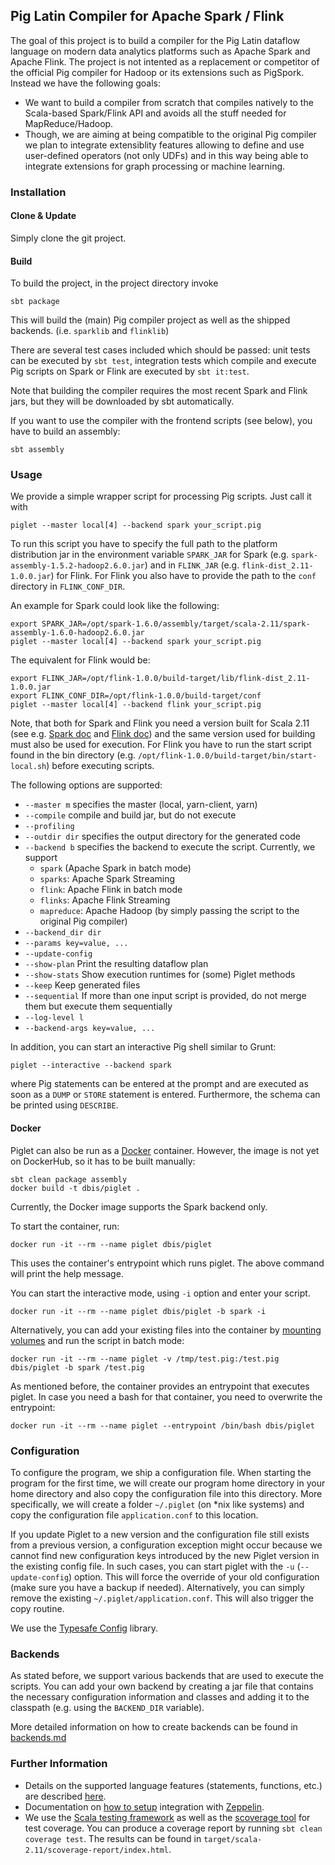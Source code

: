 ## Pig Latin Compiler for Apache Spark / Flink ##

The goal of this project is to build a compiler for the Pig Latin dataflow language on modern data analytics
platforms such as Apache Spark and Apache Flink. The project is not intented as a replacement or competitor of
the official Pig compiler for Hadoop or its extensions such as PigSpork. Instead we have the following goals:

 * We want to build a compiler from scratch that compiles natively to the Scala-based Spark/Flink API and avoids all the
   stuff needed for MapReduce/Hadoop.
 * Though, we are aiming at being compatible to the original Pig compiler we plan to integrate extensiblity features
   allowing to define and use user-defined operators (not only UDFs) and in this way being able to integrate extensions
   for graph processing or machine learning.

### Installation ###

#### Clone & Update ####
Simply clone the git project.


#### Build ####
To build the project, in the project directory invoke
```
sbt package
```

This will build the (main) Pig compiler project as well as the shipped backends.
(i.e. `sparklib` and `flinklib`)

There are several test cases included which should be passed: unit
tests can be executed by `sbt test`, integration tests which compile
and execute Pig scripts on Spark or Flink are executed by `sbt it:test`.

Note that building the compiler requires the most recent Spark and Flink jars, but they will be downloaded by sbt automatically.

If you want to use the compiler with the frontend scripts (see below),
you have to build an assembly:

```
sbt assembly
```

### Usage ###

We provide a simple wrapper script for processing Pig scripts. Just call it with

```
piglet --master local[4] --backend spark your_script.pig
```
To run this script you have to specify the full path to the platform distribution jar in the environment
variable `SPARK_JAR` for Spark (e.g. `spark-assembly-1.5.2-hadoop2.6.0.jar`) and in `FLINK_JAR` (e.g. `flink-dist_2.11-1.0.0.jar`) for Flink.
For Flink you also have to provide the path to the `conf` directory in `FLINK_CONF_DIR`.

An example for Spark could look like the following:
```
export SPARK_JAR=/opt/spark-1.6.0/assembly/target/scala-2.11/spark-assembly-1.6.0-hadoop2.6.0.jar
piglet --master local[4] --backend spark your_script.pig
```
The equivalent for Flink would be:
```
export FLINK_JAR=/opt/flink-1.0.0/build-target/lib/flink-dist_2.11-1.0.0.jar
export FLINK_CONF_DIR=/opt/flink-1.0.0/build-target/conf
piglet --master local[4] --backend flink your_script.pig
```

Note, that both for Spark and Flink you need a version built for Scala 2.11 (see e.g.
[Spark doc](http://spark.apache.org/docs/latest/building-spark.html#building-for-scala-211) and [Flink doc](https://ci.apache.org/projects/flink/flink-docs-release-1.0/setup/building.html ))
and the same version used for building must also be used for execution. For Flink you have to run the start script found in the bin directory (e.g. `/opt/flink-1.0.0/build-target/bin/start-local.sh`) before executing scripts.

The following options are supported:
 * `--master m` specifies the master (local, yarn-client, yarn)
 * `--compile` compile and build jar, but do not execute
 * `--profiling`
 * `--outdir dir` specifies the output directory for the generated code
 * `--backend b` specifies the backend to execute the script. Currently, we support
    * `spark` (Apache Spark in batch mode)
    * `sparks`: Apache Spark Streaming
    * `flink`: Apache Flink in batch mode
    * `flinks`: Apache Flink Streaming
    * `mapreduce`: Apache Hadoop (by simply passing the script to the original Pig compiler)
 * `--backend_dir dir`
 * `--params key=value, ...`
 * `--update-config`
 * `--show-plan` Print the resulting dataflow plan
 * `--show-stats` Show execution runtimes for (some) Piglet methods
 * `--keep` Keep generated files
 * `--sequential` If more than one input script is provided, do not merge them but execute them sequentially
 * `--log-level l`
 * `--backend-args key=value, ...`

In addition, you can start an interactive Pig shell similar to Grunt:

```
piglet --interactive --backend spark
```

where Pig statements can be entered at the prompt and are executed as soon as
a `DUMP` or `STORE` statement is entered. Furthermore, the schema can be printed using `DESCRIBE`.

#### Docker ####

Piglet can also be run as a [Docker](https://www.docker.com/) container. However, the image is not
yet on DockerHub, so it has to be built manually:
```
sbt clean package assembly
docker build -t dbis/piglet .
```

Currently, the Docker image supports the Spark backend only.

To start the container, run:
```
docker run -it --rm --name piglet dbis/piglet
```

This uses the container's entrypoint which runs piglet. The above command will print the help message.

You can start the interactive mode, using `-i` option and enter your script.

```
docker run -it --rm --name piglet dbis/piglet -b spark -i
```

Alternatively, you can add your existing files into the container by [mounting volumes](https://docs.docker.com/engine/userguide/dockervolumes/#mount-a-host-file-as-a-data-volume) and run the script in batch mode:
```
docker run -it --rm --name piglet -v /tmp/test.pig:/test.pig dbis/piglet -b spark /test.pig
```

As mentioned before, the container provides an entrypoint that executes piglet. In case you need a bash for that container,
you need to overwrite the entrypoint:
```
docker run -it --rm --name piglet --entrypoint /bin/bash dbis/piglet
```

### Configuration ###

To configure the program, we ship a configuration file. When starting the program for the first time, we will create our program home directory in your home directory and also copy the configuration file into this directory.
More specifically, we will create a folder `~/.piglet` (on *nix like systems) and copy the configuration file `application.conf` to this location.

If you update Piglet to a new version and the configuration file still exists from a previous version, a configuration exception might occur because we cannot find new configuration keys introduced by the new Piglet version in the existing config file. In such cases, you can start piglet with the `-u` (`--update-config`) option. This will force the override of your old configuration (make sure you have a backup if needed). Alternatively, you can simply remove the existing `~/.piglet/application.conf`. This will also trigger the copy routine.

We use the [Typesafe Config](https://github.com/typesafehub/config/) library.

### Backends ###

As stated before, we support various backends that are used to execute the scripts. You can add your own backend by creating a jar file that contains the necessary configuration information and
classes and adding it to the classpath (e.g. using the `BACKEND_DIR` variable).

More detailed information on how to create backends can be found in [backends.md](backends.md)

### Further Information ###

 * Details on the supported language features (statements, functions, etc.) are described [here](Language.md).
 * Documentation on [how to setup](Zeppelin.md) integration with [Zeppelin](https://zeppelin.incubator.apache.org/).
 * We use the [Scala testing framework](http://www.scalatest.org/) as well as the [scoverage tool](http://scoverage.org/)
   for test coverage. You can produce a coverage report by running `sbt clean coverage test`. The results can be found in
   `target/scala-2.11/scoverage-report/index.html`.
